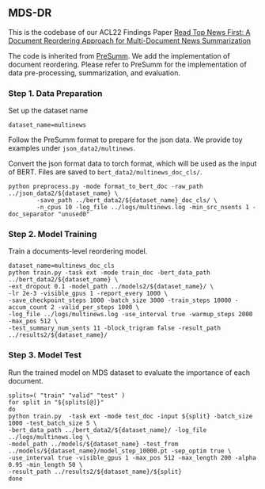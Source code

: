 ## MDS-DR

This is the codebase of our ACL22 Findings Paper [Read Top News First: A Document Reordering Approach for Multi-Document News Summarization](https://arxiv.org/abs/2203.10254)

The code is inherited from [PreSumm](https://github.com/nlpyang/PreSumm). 
We add the implementation of document reordering. 
Please refer to PreSumm for the implementation of data pre-processing, summarization, and evaluation.




### Step 1. Data Preparation

Set up the dataset name
```shell script
dataset_name=multinews
```

Follow the PreSumm format to prepare for the json data. We provide toy examples under `json_data2/multinews`.


Convert the json format data to torch format, which will be used as the input of BERT. Files are saved to `bert_data2/multinews_doc_cls/`.

```shell script
python preprocess.py -mode format_to_bert_doc -raw_path ../json_data2/${dataset_name} \
        -save_path ../bert_data2/${dataset_name}_doc_cls/ \
        -n_cpus 10 -log_file ../logs/multinews.log -min_src_nsents 1 -doc_separator "unused0"
```

### Step 2. Model Training
Train a documents-level reordering model.

```shell script
dataset_name=multinews_doc_cls
python train.py -task ext -mode train_doc -bert_data_path ../bert_data2/${dataset_name} \
-ext_dropout 0.1 -model_path ../models2/${dataset_name}/ \
-lr 2e-3 -visible_gpus 1 -report_every 1000 \
-save_checkpoint_steps 1000 -batch_size 3000 -train_steps 10000 -accum_count 2 -valid_per_steps 1000 \
-log_file ../logs/multinews.log -use_interval true -warmup_steps 2000 -max_pos 512 \
-test_summary_num_sents 11 -block_trigram false -result_path ../results2/${dataset_name}/
```


### Step 3. Model Test
Run the trained model on MDS dataset to evaluate the importance of each document.
```shell script
splits=( "train" "valid" "test" )
for split in "${splits[@]}"
do
python train.py  -task ext -mode test_doc -input ${split} -batch_size 1000 -test_batch_size 5 \
-bert_data_path ../bert_data2/${dataset_name}/ -log_file ../logs/multinews.log \
-model_path ../models/${dataset_name} -test_from ../models/${dataset_name}/model_step_10000.pt -sep_optim true \
-use_interval true -visible_gpus 1 -max_pos 512 -max_length 200 -alpha 0.95 -min_length 50 \
-result_path ../results2/${dataset_name}/${split}
done
```

